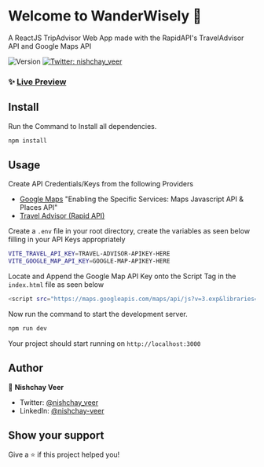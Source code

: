 # Welcome to WanderWisely 👋

A ReactJS TripAdvisor Web App made with the RapidAPI's TravelAdvisor API and Google Maps API

<p>
  <img alt="Version" src="https://img.shields.io/badge/version-0.0.0-blue.svg?cacheSeconds=2592000" />
  <a href="https://twitter.com/nishchay_veer" target="_blank">
    <img alt="Twitter: nishchay_veer" src="https://img.shields.io/twitter/follow/nishchay_veer.svg?style=social" />
  </a>
</p>

### ✨ [Live Preview]()

## Install
Run the Command to Install all dependencies.
```sh
npm install
```

## Usage

Create API Credentials/Keys from the following Providers

* [Google Maps](https://console.cloud.google.com/) "Enabling the Specific Services: Maps Javascript API & Places API"
* [Travel Advisor (Rapid API)](https://rapidapi.com/apidojo/api/travel-advisor/)

Create a `.env` file in your root directory, create the variables as seen below filling in your API Keys appropriately
```sh
VITE_TRAVEL_API_KEY=TRAVEL-ADVISOR-APIKEY-HERE
VITE_GOOGLE_MAP_API_KEY=GOOGLE-MAP-APIKEY-HERE
```
Locate and Append the Google Map API Key onto the Script Tag in the `index.html` file as seen below
```sh
<script src="https://maps.googleapis.com/maps/api/js?v=3.exp&libraries=geometry,drawing,places&key=GOOGLE-MAP-APIKEY-HERE"></script>
```
Now run the command to start the development server.
```sh
npm run dev
```
Your project should start running on `http://localhost:3000`

## Author

👤 **Nishchay Veer**

* Twitter: [@nishchay_veer](https://twitter.com/nishchay_veer)
* LinkedIn: [@nishchay-veer](https://linkedin.com/in/nishchay-veer)


## Show your support

Give a ⭐️ if this project helped you!